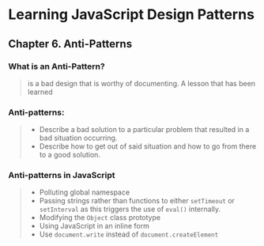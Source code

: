 # Learning JavaScript Design Patterns

## Chapter 6. Anti-Patterns

### What is an Anti-Pattern?

> is a bad design that is worthy of documenting. A lesson that has been learned

### Anti-patterns:

> * Describe a bad solution to a particular problem that resulted in a bad situation occurring.
> * Describe how to get out of said situation and how to go from there to a good solution.

### Anti-patterns in JavaScript

> * Polluting global namespace
> * Passing strings rather than functions to either `setTimeout` or `setInterval` as this triggers the use of `eval()` internally.
> * Modifying the `Object` class prototype
> * Using JavaScript in an inline form
> * Use `document.write` instead of `document.createElement`
